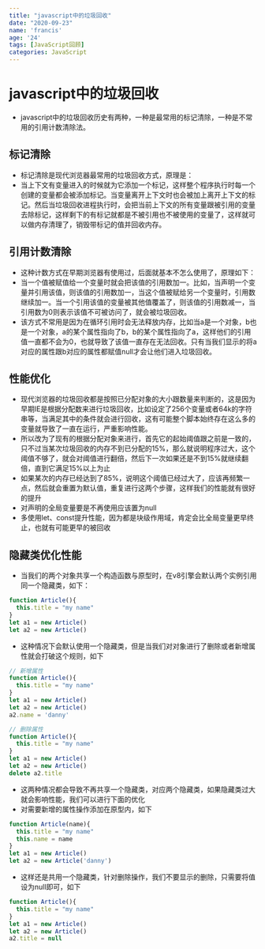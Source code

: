 ```yaml
---
title: "javascript中的垃圾回收"
date: "2020-09-23"
name: 'francis'
age: '24'
tags: [JavaScript回顾]
categories: JavaScript
---
```

# javascript中的垃圾回收

- javascript中的垃圾回收历史有两种，一种是最常用的标记清除，一种是不常用的引用计数清除法。

## 标记清除

- 标记清除是现代浏览器最常用的垃圾回收方式，原理是：
- 当上下文有变量进入的时候就为它添加一个标记，这样整个程序执行时每一个创建的变量都会被添加标记。当变量离开上下文时也会被加上离开上下文的标记。然后当垃圾回收进程执行时，会把当前上下文的所有变量跟被引用的变量去除标记，这样剩下的有标记就都是不被引用也不被使用的变量了，这样就可以做内存清理了，销毁带标记的值并回收内存。

## 引用计数清除

- 这种计数方式在早期浏览器有使用过，后面就基本不怎么使用了，原理如下：
- 当一个值被赋值给一个变量时就会把该值的引用数加一。比如，当声明一个变量并引用该值，则该值的引用数加一，当这个值被赋给另一个变量时，引用数继续加一。当一个引用该值的变量被其他值覆盖了，则该值的引用数减一，当引用数为0则表示该值不可被访问了，就会被垃圾回收。
- 该方式不常用是因为在循环引用时会无法释放内存，比如当a是一个对象，b也是一个对象，a的某个属性指向了b，b的某个属性指向了a，这样他们的引用值一直都不会为0，也就导致了该值一直存在无法回收。只有当我们显示的将a对应的属性跟b对应的属性都赋值null才会让他们进入垃圾回收。
<!--more-->
## 性能优化

- 现代浏览器的垃圾回收都是按照已分配对象的大小跟数量来判断的，这是因为早期IE是根据分配数来进行垃圾回收，比如设定了256个变量或者64k的字符串等，当满足其中的条件就会进行回收，这有可能整个脚本始终存在这么多的变量就导致了一直在运行，严重影响性能。
- 所以改为了现有的根据分配对象来进行，首先它的起始阈值跟之前是一致的，只不过当某次垃圾回收的内存不到已分配的15%，那么就说明程序过大，这个阈值不够了，就会对阈值进行翻倍，然后下一次如果还是不到15%就继续翻倍，直到它满足15%以上为止
- 如果某次的内存已经达到了85%，说明这个阈值已经过大了，应该再频繁一点，然后就会重置为默认值，重复进行这两个步骤，这样我们的性能就有很好的提升
- 对声明的全局变量要是不再使用应该置为null
- 多使用let、const提升性能，因为都是块级作用域，肯定会比全局变量更早终止，也就有可能更早的被回收

## 隐藏类优化性能

- 当我们的两个对象共享一个构造函数与原型时，在v8引擎会默认两个实例引用同一个隐藏类，如下：

```js
function Article(){
  this.title = "my name"
}
let a1 = new Article()
let a2 = new Article()
```

- 这种情况下会默认使用一个隐藏类，但是当我们对对象进行了删除或者新增属性就会打破这个规则，如下

```js
// 新增属性
function Article(){
  this.title = "my name"
}
let a1 = new Article()
let a2 = new Article()
a2.name = 'danny'

// 删除属性
function Article(){
  this.title = "my name"
}
let a1 = new Article()
let a2 = new Article()
delete a2.title
```

- 这两种情况都会导致不再共享一个隐藏类，对应两个隐藏类，如果隐藏类过大就会影响性能，我们可以进行下面的优化
- 对需要新增的属性操作添加在原型内，如下

```js
function Article(name){
  this.title = "my name"
  this.name = name
}
let a1 = new Article()
let a2 = new Article('danny')
```

- 这样还是共用一个隐藏类，针对删除操作，我们不要显示的删除，只需要将值设为null即可，如下

```js
function Article(){
  this.title = "my name"
}
let a1 = new Article()
let a2 = new Article()
a2.title = null
```